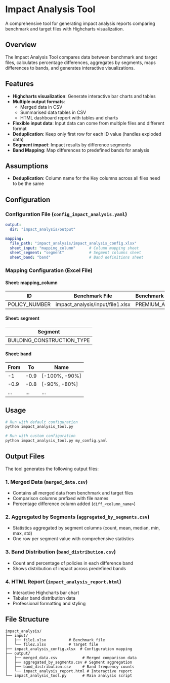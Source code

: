 # Impact Analysis Tool

A comprehensive tool for generating impact analysis reports comparing benchmark and target files with Highcharts visualization.

## Overview

The Impact Analysis Tool compares data between benchmark and target files, calculates percentage differences, aggregates by segments, maps differences to bands, and generates interactive visualizations.

## Features

- **Highcharts visualization**: Generate interactive bar charts and tables
- **Multiple output formats**: 
  - Merged data in CSV
  - Summarised data tables in CSV
  - HTML dashboard report with tables and charts
- **Flexible input data**: Input data can come from multiple files and different format
- **Deduplication**: Keep only first row for each ID value (handles exploded data)
- **Segment impact**: Impact results by difference segments
- **Band Mapping**: Map differences to predefined bands for analysis

## Assumptions

- **Deduplication**: Column name for the Key columns across all files need to be the same

## Configuration

### Configuration File (`config_impact_analysis.yaml`)

```yaml
output:
  dir: "impact_analysis/output"

mapping:
  file_path: "impact_analysis/impact_analysis_config.xlsx"
  sheet_input: "mapping_column"      # Column mapping sheet
  sheet_segment: "segment"           # Segment columns sheet
  sheet_band: "band"                 # Band definitions sheet
```

### Mapping Configuration (Excel File)

#### Sheet: mapping_column
| ID | Benchmark File | Benchmark Column | Target File | Target Column |
|----|----------------|------------------|-------------|---------------|
| POLICY_NUMBER | impact_analysis/input/file1.xlsx | PREMIUM_AMOUNT | impact_analysis/input/file2.xlsx | PREMIUM_AMOUNT |

#### Sheet: segment
| Segment |
|---------|
| BUILDING_CONSTRUCTION_TYPE |

#### Sheet: band
| From | To | Name |
|------|----|------|
| -1 | -0.9 | [-100%, -90%] |
| -0.9 | -0.8 | [-90%, -80%] |
| ... | ... | ... |

## Usage

```bash
# Run with default configuration
python impact_analysis_tool.py

# Run with custom configuration
python impact_analysis_tool.py my_config.yaml
```

## Output Files

The tool generates the following output files:

### 1. Merged Data (`merged_data.csv`)
- Contains all merged data from benchmark and target files
- Comparison columns prefixed with file names
- Percentage difference column added (`diff_<column_name>`)

### 2. Aggregated by Segments (`aggregated_by_segments.csv`)
- Statistics aggregated by segment columns (count, mean, median, min, max, std)
- One row per segment value with comprehensive statistics

### 3. Band Distribution (`band_distribution.csv`)
- Count and percentage of policies in each difference band
- Shows distribution of impact across predefined bands

### 4. HTML Report (`impact_analysis_report.html`)
- Interactive Highcharts bar chart
- Tabular band distribution data
- Professional formatting and styling



## File Structure

```
impact_analysis/
├── input/
│   ├── file1.xlsx          # Benchmark file
│   └── file2.xlsx          # Target file
├── impact_analysis_config.xlsx  # Configuration mapping
├── output/
│   ├── merged_data.csv           # Merged comparison data
│   ├── aggregated_by_segments.csv # Segment aggregation
│   ├── band_distribution.csv     # Band frequency counts
│   └── impact_analysis_report.html # Interactive report
└── impact_analysis_tool.py       # Main analysis script
```
